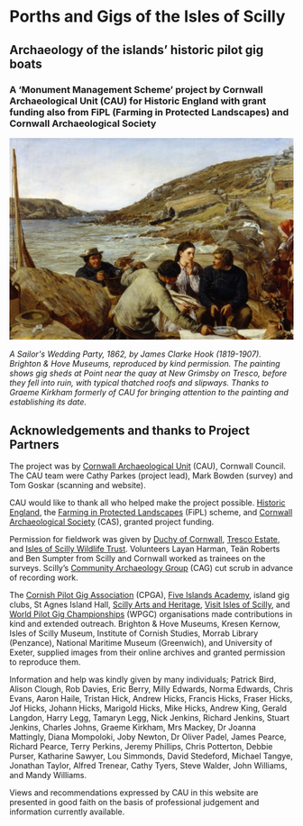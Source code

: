 # Porths and Gigs of the Isles of Scilly
## Archaeology of the islands’ historic pilot gig boats
### A ‘Monument Management Scheme’ project by Cornwall Archaeological Unit (CAU) for Historic England with grant funding also from FiPL (Farming in Protected Landscapes) and Cornwall Archaeological Society

![A 19th-century oil painting of a coastal scene with a newlywed sailor and his bride near thatched gig sheds. They sit among fishermen and family, with others preparing food by a fire. The rugged shoreline, stone walls, and boats evoke a maritime community’s daily life, rich in detail and storytelling.](website-images/a-sailors-wedding-party-1862-james-clarke-hook.jpg)

*A Sailor's Wedding Party, 1862, by James Clarke Hook (1819-1907). Brighton & Hove Museums, reproduced by kind permission.
The painting shows gig sheds at Point near the quay at New Grimsby on Tresco, before they fell into ruin, with typical thatched roofs and slipways. Thanks to Graeme Kirkham formerly of CAU for bringing attention to the painting and establishing its date.*

## Acknowledgements and thanks to Project Partners
The project was by [Cornwall Archaeological Unit](http://cau.org.uk) (CAU), Cornwall Council. The CAU team were Cathy Parkes (project lead), Mark Bowden (survey) and Tom Goskar (scanning and website).

CAU would like to thank all who helped make the project possible. [Historic England](https://historicengland.org.uk), the [Farming in Protected Landscapes](https://www.gov.uk/guidance/funding-for-farmers-in-protected-landscapes) (FiPL) scheme, and [Cornwall Archaeological Society](https://cornisharchaeology.org.uk) (CAS), granted project funding.

Permission for fieldwork was given by [Duchy of Cornwall](https://duchyofcornwall.org/), [Tresco Estate](https://www.tresco.co.uk/), and [Isles of Scilly Wildlife Trust](https://www.ios-wildlifetrust.org.uk/). Volunteers Layan Harman, Teän Roberts and Ben Sumpter from Scilly and Cornwall worked as trainees on the surveys. Scilly’s [Community Archaeology Group](https://www.facebook.com/groups/473127096149620/) (CAG) cut scrub in advance of recording work.

The [Cornish Pilot Gig Association](https://www.cpga.co.uk) (CPGA), [Five Islands Academy](https://fiveislands.scilly.sch.uk/), island gig clubs, St Agnes Island Hall, [Scilly Arts and Heritage](https://www.iosmuseumandculturalcentre.org), [Visit Isles of Scilly](https://www.visitislesofscilly.com/), and [World Pilot Gig Championships](https://www.wpgc.uk/) (WPGC) organisations made contributions in kind and extended outreach. Brighton & Hove Museums, Kresen Kernow, Isles of Scilly Museum, Institute of Cornish Studies, Morrab Library (Penzance), National Maritime Museum (Greenwich), and University of Exeter, supplied images from their online archives and granted permission to reproduce them.

Information and help was kindly given by many individuals; Patrick Bird, Alison Clough, Rob Davies, Eric Berry, Milly Edwards, Norma Edwards, Chris Evans, Aaron Haile, Tristan Hick, Andrew Hicks, Francis Hicks, Fraser Hicks, Jof Hicks, Johann Hicks, Marigold Hicks, Mike Hicks, Andrew King, Gerald Langdon, Harry Legg, Tamaryn Legg, Nick Jenkins, Richard Jenkins, Stuart Jenkins, Charles Johns, Graeme Kirkham, Mrs Mackey, Dr Joanna Mattingly, Diana Mompoloki, Joby Newton, Dr Oliver Padel, James Pearce, Richard Pearce, Terry Perkins, Jeremy Phillips, Chris Potterton, Debbie Purser, Katharine Sawyer, Lou Simmonds, David Stedeford, Michael Tangye, Jonathan Taylor, Alfred Trenear, Cathy Tyers, Steve Walder, John Williams, and Mandy Williams.

Views and recommendations expressed by CAU in this website are presented in good faith on the basis of professional judgement and information currently available.

